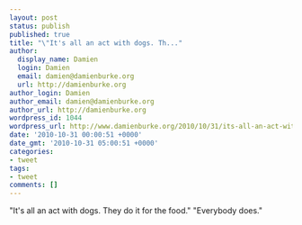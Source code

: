 ```yaml
---
layout: post
status: publish
published: true
title: "\"It's all an act with dogs. Th..."
author:
  display_name: Damien
  login: Damien
  email: damien@damienburke.org
  url: http://damienburke.org
author_login: Damien
author_email: damien@damienburke.org
author_url: http://damienburke.org
wordpress_id: 1044
wordpress_url: http://www.damienburke.org/2010/10/31/its-all-an-act-with-dogs-th-2/
date: '2010-10-31 00:00:51 +0000'
date_gmt: '2010-10-31 05:00:51 +0000'
categories:
- tweet
tags:
- tweet
comments: []
---
```

<p>"It's all an act with dogs. They do it for the food." "Everybody does."</p>
